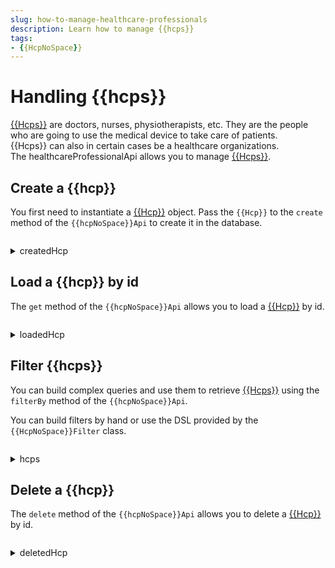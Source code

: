 ```yaml
---
slug: how-to-manage-healthcare-professionals
description: Learn how to manage {{hcps}}
tags:
- {{HcpNoSpace}}
---
```

# Handling {{hcps}}

[{{Hcps}}](/{{sdk}}/glossary#data-owner) are doctors, nurses, physiotherapists, etc. They are the 
people who are going to use the medical device to take care of patients.  
{{Hcps}} can also in certain cases be a healthcare organizations.  
The healthcareProfessionalApi allows you to manage [{{Hcps}}](../references/classes/HealthcareProfessional.md).

## Create a {{hcp}}

You first need to instantiate a [{{Hcp}}](../references/classes/HealthcareProfessional.md) object.
Pass the `{{Hcp}}` to the `create` method of the `{{hcpNoSpace}}Api` to create it in the database.

<!-- file://code-samples/{{sdk}}/how-to/manage-healthcare-professionals/index.mts snippet:Create a healthcare professional-->
```typescript
```

<!-- output://code-samples/{{sdk}}/how-to/manage-healthcare-professionals/createdHcp.txt -->
<details>
<summary>createdHcp</summary>

```json
```
</details>

## Load a {{hcp}} by id

The `get` method of the `{{hcpNoSpace}}Api` allows you to load a [{{Hcp}}](../references/classes/HealthcareProfessional.md) by id.

<!-- file://code-samples/{{sdk}}/how-to/manage-healthcare-professionals/index.mts snippet:Load a healthcare professional by id-->
```typescript
```

<!-- output://code-samples/{{sdk}}/how-to/manage-healthcare-professionals/loadedHcp.txt -->
<details>
<summary>loadedHcp</summary>

```json
```
</details>

## Filter {{hcps}}

You can build complex queries and use them to retrieve [{{Hcps}}](../references/classes/HealthcareProfessional.md) using the `filterBy` method of the `{{hcpNoSpace}}Api`.

You can build filters by hand or use the DSL provided by the `{{HcpNoSpace}}Filter` class.

<!-- file://code-samples/{{sdk}}/how-to/manage-healthcare-professionals/index.mts snippet:Filter healthcare professionals-->
```typescript
```

<!-- output://code-samples/{{sdk}}/how-to/manage-healthcare-professionals/hcps.txt -->
<details>
<summary>hcps</summary>

```json
```
</details>

## Delete a {{hcp}}

The `delete` method of the `{{hcpNoSpace}}Api` allows you to delete a [{{Hcp}}](../references/classes/HealthcareProfessional.md) by id.

<!-- file://code-samples/{{sdk}}/how-to/manage-healthcare-professionals/index.mts snippet:Delete a healthcare professional-->
```typescript
```

<!-- output://code-samples/{{sdk}}/how-to/manage-healthcare-professionals/deletedHcp.txt -->
<details>
<summary>deletedHcp</summary>

```text
```
</details>
